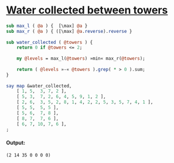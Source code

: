 [1]: https://rosettacode.org/wiki/Water_collected_between_towers

# [Water collected between towers][1]

```perl
sub max_l ( @a ) {  [\max] @a }
sub max_r ( @a ) { ([\max] @a.reverse).reverse }
 
sub water_collected ( @towers ) {
    return 0 if @towers <= 2;
 
    my @levels = max_l(@towers) »min« max_r(@towers);
 
    return ( @levels »-« @towers ).grep( * > 0 ).sum;
}
 
say map &water_collected,
    [ 1, 5,  3, 7, 2 ],
    [ 5, 3,  7, 2, 6, 4, 5, 9, 1, 2 ],
    [ 2, 6,  3, 5, 2, 8, 1, 4, 2, 2, 5, 3, 5, 7, 4, 1 ],
    [ 5, 5,  5, 5 ],
    [ 5, 6,  7, 8 ],
    [ 8, 7,  7, 6 ],
    [ 6, 7, 10, 7, 6 ],
;
```

#### Output:
```
(2 14 35 0 0 0 0)
```